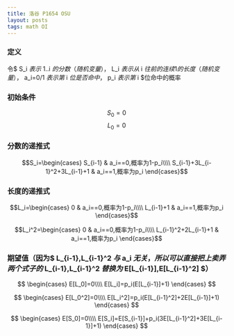 ```yaml
---
title: 洛谷 P1654 OSU
layout: posts
tags: math OI
---
```


### 定义
令$ S_i $表示$ 1..i $的分数（随机变量），$ L_i $表示从$ i $往前的连续1的长度（随机变量），$ a_i=0/1 $表示第$ i $位是否命中，$ p_i $表示第$ i $位命中的概率

### 初始条件
$$S_0=0$$
$$L_0=0$$

### 分数的递推式
$$S_i=\begin{cases}  
S_{i-1} & a_i==0,概率为1-p_i\\\\
S_{i-1}+3L_{i-1}^2+3L_{i-1}+1 & a_i==1,概率为p_i
\end{cases}$$

### 长度的递推式
$$L_i=\begin{cases}
0 & a_i==0,概率为1-p_i\\\\
L_{i-1}+1 & a_i==1,概率为p_i
\end{cases}$$

$$L_i^2=\begin{cases}
0 & a_i==0,概率为1-p_i\\\\
L_{i-1}^2+2L_{i-1}+1 & a_i==1,概率为p_i
\end{cases}$$

### 期望值（因为$ L_{i-1},L_{i-1}^2 $与$ a_i $无关，所以可以直接把上卖弄两个式子的$ L_{i-1},L_{i-1}^2 $替换为$ E[L_{i-1}],E[L_{i-1}^2] $）

$$
\begin{cases}
E[L_0]=0\\\\
E[L_i]=p_i(E[L_{i-1}]+1)
\end{cases}
$$

$$
\begin{cases}
E[L_0^2]=0\\\\
E[L_i^2]=p_i(E[L_{i-1}^2]+2E[L_{i-1}]+1)
\end{cases}
$$

$$
\begin{cases}
E[S_0]=0\\\\
E[S_i]=E[S_{i-1}]+p_i(3E[L_{i-1}^2]+3E[L_{i-1}]+1)
\end{cases}
$$
